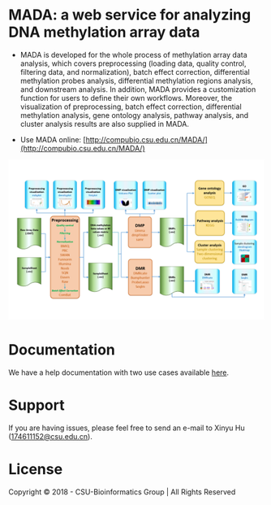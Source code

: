 # MADA: a web service for analyzing DNA methylation array data<br>
* MADA is developed for the whole process of methylation array data analysis, which covers preprocessing (loading data, quality control, filtering data, and normalization), batch effect correction, differential methylation probes analysis, differential methylation regions analysis, and downstream analysis. In addition, MADA provides a customization function for users to define their own workflows. Moreover, the visualization of preprocessing, batch effect correction, differential methylation analysis, gene ontology analysis, pathway analysis, and cluster analysis results are also supplied in MADA.<br>

* Use MADA online: [http://compubio.csu.edu.cn/MADA/](http://compubio.csu.edu.cn/MADA/)  <br>

![](https://github.com/huxinyu/Methylation/blob/master/MADA%20Pipeline.png)  

# Documentation <br>
We have a help documentation with two use cases available [here](http://compubio.csu.edu.cn/MADA/ContactUs.jsp). <br>

# Support <br>
If you are having issues, please feel free to send an e-mail to Xinyu Hu (174611152@csu.edu.cn).

# License <br>
Copyright © 2018 - CSU-Bioinformatics Group | All Rights Reserved
